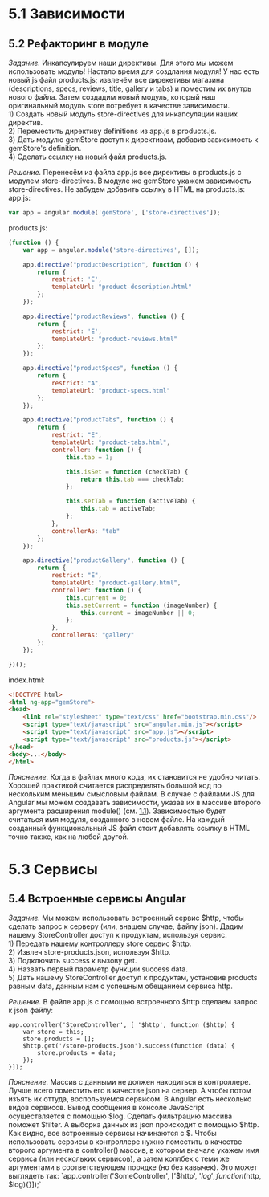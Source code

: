 # 5.1 Зависимости

## 5.2 Рефакторинг в модуле

_Задание._
Инкапсулируем наши директивы. Для этого мы можем использовать модуль! Настало время для создлания модуля! У нас есть новый js файл products.js; извлечём все дирекетивы магазина (descriptions, specs, reviews, title, gallery и tabs) и поместим их внутрь нового файла. Затем создадим новый модуль, который наш оригинальный модуль store потребует в качестве зависимости.   
	1) Создать новый модуль store-directives для инкапсуляции наших директив.   
	2) Переместить директиву definitions из app.js в products.js.   
	3) Дать модулю gemStore доступ к директивам, добавив зависимость к gemStore's definition.   
	4) Сделать ссылку на новый файл products.js.

_Решение._
Перенесём из файла app.js все директивы в products.js с модулем store-directives. В модуле же gemStore укажем зависимость store-directives. Не забудем добавить ссылку в HTML на products.js:   
app.js:
```javascript
var app = angular.module('gemStore', ['store-directives']);
```
products.js:
```javascript
(function () {
    var app = angular.module('store-directives', []);

    app.directive("productDescription", function () {
        return {
            restrict: 'E',
            templateUrl: "product-description.html"
        };
    });

    app.directive("productReviews", function () {
        return {
            restrict: 'E',
            templateUrl: "product-reviews.html"
        };
    });

    app.directive("productSpecs", function () {
        return {
            restrict: "A",
            templateUrl: "product-specs.html"
        };
    });

    app.directive("productTabs", function () {
        return {
            restrict: "E",
            templateUrl: "product-tabs.html",
            controller: function () {
                this.tab = 1;

                this.isSet = function (checkTab) {
                    return this.tab === checkTab;
                };

                this.setTab = function (activeTab) {
                    this.tab = activeTab;
                };
            },
            controllerAs: "tab"
        };
    });

    app.directive("productGallery", function () {
        return {
            restrict: "E",
            templateUrl: "product-gallery.html",
            controller: function () {
                this.current = 0;
                this.setCurrent = function (imageNumber) {
                    this.current = imageNumber || 0;
                };
            },
            controllerAs: "gallery"
        };
    });

})();
```
index.html:
```html
<!DOCTYPE html>
<html ng-app="gemStore">
<head>
    <link rel="stylesheet" type="text/css" href="bootstrap.min.css"/>
    <script type="text/javascript" src="angular.min.js"></script>
    <script type="text/javascript" src="app.js"></script>
    <script type="text/javascript" src="products.js"></script>
</head>
<body>...</body>
</html>
```

_Пояснение._
Когда в файлах много кода, их становится не удобно читать. Хорошей практикой считается распределять большой код по нескольким меньшим смысловым файлам. В случае с файлами JS для Angular мы можем создавать зависимости, указав их в массиве второго аргумента расширения module() (см. [1.1](https://github.com/preigile/codeschool-hints/blob/master/JavaScript/Shaping_up_with_Angular_js/1.flatlanders_gem_store.md#12-%D0%A1%D0%BE%D0%B7%D0%B4%D0%B0%D0%BD%D0%B8%D0%B5-store-module)). Зависимостью будет считаться имя модуля, созданного в новом файле. На каждый созданный функциональный JS файл стоит добавлять ссылку в HTML точно также, как на любой другой.

# 5.3 Сервисы

## 5.4 Встроенные сервисы Angular

_Задание._
Мы можем использовать встроенный сервис $http, чтобы сделать запрос к серверу (или, внашем случае, файлу json). Дадим нашему StoreController доступ к продуктам, используя сервис.   
	1) Передать нашему контроллеру store сервис $http.   
	2) Извлеч store-products.json, используя $http.   
	3) Подключить success к вызову get.   
	4) Назвать первый параметр функции success data.  
	5) Дать нашему StoreController доступ к продуктам, установив products равным data, данным нам с успешным обещанием сервиса http.

_Решение._
В файле app.js с помощью встроенного $http сделаем запрос к json файлу:   
```javascrit
app.controller('StoreController', [ '$http', function ($http) {
    var store = this;
    store.products = [];
    $http.get('/store-products.json').success(function (data) {
        store.products = data;
    });
}]);
```

_Пояснение._
Массив с данными не должен находиться в контроллере. Лучше всего поместить его в качестве json на сервер. А чтобы потом изъять их оттуда, воспользуемся сервисом. В Angular есть несколько видов сервисов. Вывод сообщения в консоле JavaScript осуществляется с помощью $log. Сделать фильтрацию массива поможет $filter. А выборка данных из json происходит с помощью $http. Как видно, все встроенные сервисы начинаются с $. Чтобы использовать сервисы в контроллере нужно поместить в качестве второго аргумента в controller() массив, в котором вначале укажем имя сервиса (или нескольких сервисов), а затем коллбек с теми же аргументами в соответствующем порядке (но без кавычек). Это может выглядеть так: `app.controller('SomeController', ['$http',  '$log', function($http, $log){}]);`